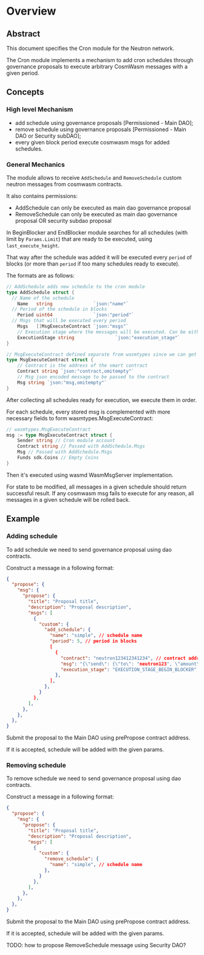 # Overview

## Abstract

This document specifies the Cron module for the Neutron network.

The Cron module implements a mechanism to add cron schedules through governance proposals to execute arbitrary CosmWasm messages with a given period.

## Concepts

### High level Mechanism
- add schedule using governance proposals [Permissioned - Main DAO];
- remove schedule using governance proposals [Permissioned - Main DAO or Security subDAO];
- every given block period execute cosmwasm msgs for added schedules.

### General Mechanics

The module allows to receive `AddSchedule` and `RemoveSchedule` custom neutron messages from cosmwasm contracts.

It also contains permissions:
- AddSchedule can only be executed as main dao governance proposal
- RemoveSchedule can only be executed as main dao governance proposal OR security subdao proposal

In BeginBlocker and EndBlocker module searches for all schedules (with limit by `Params.Limit`) that are ready to be executed, using `last_execute_height`.

That way after the schedule was added it will be executed every `period` of blocks (or more than `period` if too many schedules ready to execute).

The formats are as follows:
```go
// AddSchedule adds new schedule to the cron module
type AddSchedule struct {
  // Name of the schedule
	Name   string               `json:"name"`
  // Period of the schedule in blocks
	Period uint64               `json:"period"`
  // Msgs that will be executed every period
	Msgs   []MsgExecuteContract `json:"msgs"`
	// Execution stage where the messages will be executed. Can be either `EXECUTION_STAGE_END_BLOCKER` or `EXECUTION_STAGE_BEGIN_BLOCKER`
    ExecutionStage string               `json:"execution_stage"`
}

// MsgExecuteContract defined separate from wasmtypes since we can get away with just passing the string into bindings
type MsgExecuteContract struct {
	// Contract is the address of the smart contract
	Contract string `json:"contract,omitempty"`
	// Msg json encoded message to be passed to the contract
	Msg string `json:"msg,omitempty"`
}
```

After collecting all schedules ready for execution, we execute them in order.

For each schedule, every stored msg is complemented with more necessary fields to form wasmtypes.MsgExecuteContract:
```go
// wasmtypes.MsgExecuteContract
msg := type MsgExecuteContract struct {
	Sender string // Cron module account
	Contract string // Passed with AddSchedule.Msgs
	Msg // Passed with AddSchedule.Msgs
	Funds sdk.Coins // Empty Coins
}
```

Then it's executed using wasmd WasmMsgServer implementation.

For state to be modified, all messages in a given schedule should return successful result.
If any cosmwasm msg fails to execute for any reason, all messages in a given schedule will be rolled back.

## Example

### Adding schedule
To add schedule we need to send governance proposal using dao contracts.

Construct a message in a following format:

```json
{
  "propose": {
    "msg": {
      "propose": {
        "title": "Proposal title",
        "description": "Proposal description",
        "msgs": [
          {
            "custom": {
              "add_schedule": {
                "name": "simple", // schedule name
                "period": 5, // period in blocks
                [
                  {
                    "contract": "neutron123412341234", // contract address to be called
                    "msg": "{\"send\": {\"to\": "neutron123", \"amount\": 100}}", // message to be executed
                    "execution_stage": "EXECUTION_STAGE_BEGIN_BLOCKER"
                  },
                ],
              },
            }
          },
        ],
      },
    },
  },
}
```      

Submit the proposal to the Main DAO using prePropose contract address.

If it is accepted, schedule will be added with the given params.

### Removing schedule

To remove schedule we need to send governance proposal using dao contracts.

Construct a message in a following format:

```json
{
  "propose": {
    "msg": {
      "propose": {
        "title": "Proposal title",
        "description": "Proposal description",
        "msgs": [
          {
            "custom": {
              "remove_schedule": {
                "name": "simple", // schedule name
              },
            }
          },
        ],
      },
    },
  },
}
```

Submit the proposal to the Main DAO using prePropose contract address.

If it is accepted, schedule will be added with the given params.

TODO: how to propose RemoveSchedule message using Security DAO?
